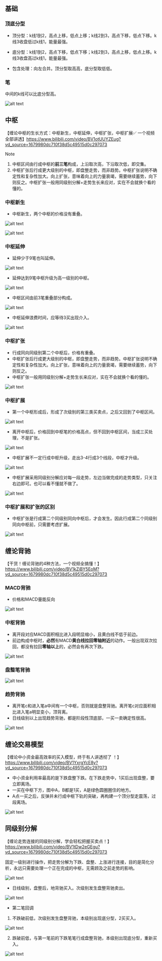 ## 基础

### 顶底分型

* 顶分型：k线1到2，高点上移，低点上移；k线2到3，高点下移，低点下移。k线3收盘低过k线1，能量最强。

* 底分型：k线1到2，高点下移，低点下移；k线2到3，高点上移，低点上移。k线3收盘高过k线1，能量最强。

* 包含处理：向左合并。顶分型取高高，底分型取低低。

### 笔

中间的k线可以比底分型高。

![alt text](image.png)

## 中枢

【缠论中枢的生长方式：中枢新生，中枢延伸，中枢扩张，中枢扩展✅ 一个视频全部讲透】https://www.bilibili.com/video/BV1otUUYZEug?vd_source=1679980dc710f38d5c49515d0c297073

> [!note]
> 1. 中枢区间由行成中枢的**前三笔**构成，上沿取次高，下沿取次低，即交集。
> 2. 中枢扩张后行成更大级别的中枢，即盘整走势，而非趋势。中枢扩张说明不确定性和复杂性加大。向上扩张，意味着向上的力量衰竭，需要继续蓄势，向下则反之。中枢扩张一般用同级别分解+走势生长来应对，实在不会就换个看的懂的。

### 中枢新生

* 中枢新生，两个中枢的价格没有重叠。

![alt text](image-1.png)

![alt text](image-2.png)

### 中枢延伸

* 延伸少于9笔也叫延伸。

![alt text](image-3.png)

* 延伸达到9笔中枢升级为高一级别的中枢。

![alt text](image-4.png)

* 中枢区间由前3笔重叠部分构成。

![alt text](image-5.png)

* 中枢延伸浪费时间，应等待3买出现介入。

![alt text](image-6.png)

### 中枢扩张

* 行成同向同级别第二个中枢后，价格有重叠。
* 中枢扩张后行成更大级别的中枢，即盘整走势，而非趋势。中枢扩张说明不确定性和复杂性加大。向上扩张，意味着向上的力量衰竭，需要继续蓄势，向下则反之。
* 中枢扩张一般用同级别分解+走势生长来应对，实在不会就换个看的懂的。

![alt text](image-7.png)

### 中枢扩展

* 第一个中枢形成后，形成了次级别的第三类买卖点，之后又回到了中枢区间。

![alt text](image-9.png)

* 离开中枢后，价格回到中枢笔的价格高点，但不回到中枢区间，当成三买处理，不是扩张。

![alt text](image-8.png)

* 中枢扩展不一定行成中枢升级，走出3-4行成3个线段，中枢才升级。

![alt text](image-10.png)

* 中枢扩展采用同级别分解应对每一段走势，左边当做完成的走势类型，只关注右边即可。也可以看不懂就不做了。

![alt text](image-11.png)

### 中枢扩展和扩张的区别

* 中枢扩张是行成第二个同级别同向中枢后，才会发生。因此行成第二个同级别同向中枢前，只需要考虑扩展。

![alt text](image-12.png)

## 缠论背驰

【干货！缠论背驰的4种方法，一个视频全搞懂！】https://www.bilibili.com/video/BV1kZiBY5EoM?vd_source=1679980dc710f38d5c49515d0c297073

### MACD背驰

* 价格和MACD量能反向

![alt text](image-13.png)

### 中枢背驰

* 离开段对应MACD面积相比进入段明显缩小，且黄白线不低于前边。
* 前边构成中枢时，**必然**有MACD**黄白线拉回零轴附近**的动作。一般出现双次拉回，都没有拉回**零轴以上**的，必然会有再次下跌。

![alt text](image-14.png)

### 盘整笔背驰

![alt text](image-15.png)

### 趋势背驰

* 离开笔c和进入笔a中间有一个中枢，否则就是盘整背驰。离开笔c对应面积相比进入笔a明显变小，顶背离。
* 日线级别以上出现趋势背驰，都是阶段性顶底部，一买一卖确定性很高。

![alt text](image-16.png)


## 缠论交易模型

【缠论中小资金最高效率的买入模型，终于有人讲透彻了 ！】https://www.bilibili.com/video/BV1YxrgYcE8y?vd_source=1679980dc710f38d5c49515d0c297073

* 中小资金利用率最高的是下跌盘整下跌。在下跌走势中，1买后出现盘整，要立即离场。
* 一买在中枢下方，图中A，B都是1买，A是绿色圆圈圈住的地方。
* A点一买之后，反弹并未行成中枢下轨的突破，再构建一个顶分型走震荡，过段离场。

![alt text](image-17.png)

## 同级别分解

【缠论走势连接的同级别分解，学会轻松把握买卖点！】https://www.bilibili.com/video/BV1tDw2eGEgu?vd_source=1679980dc710f38d5c49515d0c297073

固定一级别进行操作，把走势分解为下跌、盘整、上涨进行连接，目的是简化分析，永远只需要处理一个正在完成的中枢，无需顾及之前走势的影响。

![alt text](image-18.png)

* 日线级别，盘整后，地背驰买入。次级别发生盘整背驰卖出。

![alt text](image-19.png)

* 第二笔回调

1. 不跌破前低，次级别发生盘整背驰，本级别出现底分型，2买买入。

![alt text](image-20.png)

2. 跌破前低，与第一笔前的下跌笔笔行成盘整背驰，本级别出现底分型，重新买入。

![alt text](image-21.png)